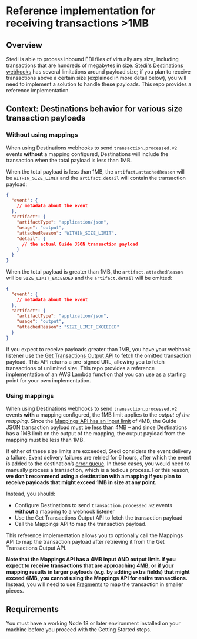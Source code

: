 # Reference implementation for receiving transactions >1MB

## Overview

Stedi is able to process inbound EDI files of virtually any size, including transactions that are hundreds of megabytes in size. [Stedi's Destinations webhooks](https://www.stedi.com/docs/configure/destinations/index) has several limitations around payload size; if you plan to receive transactions above a certain size (explained in more detail below), you will need to implement a solution to handle these payloads. This repo provides a reference implementation.

## Context: Destinations behavior for various size transaction payloads

### Without using mappings

When using Destinations webhooks to send `transaction.processed.v2` events **without** a mapping configured, Destinations will include the transaction when the total payload is less than 1MB.

When the total payload is less than 1MB, the `artifact.attachedReason` will be `WITHIN_SIZE_LIMIT` and the `artifact.detail` will contain the transaction payload:

```json
{
  "event": {
    // metadata about the event
  },
  "artifact": {
    "artifactType": "application/json",
    "usage": "output",
    "attachedReason": "WITHIN_SIZE_LIMIT",
    "detail": {
      // the actual Guide JSON transaction payload
    }
  }
}
```

When the total payload is greater than 1MB, the `artifact.attachedReason` will be `SIZE_LIMIT_EXCEEDED` and the `artifact.detail` will be omitted:

```json
{
  "event": {
    // metadata about the event
  },
  "artifact": {
    "artifactType": "application/json",
    "usage": "output",
    "attachedReason": "SIZE_LIMIT_EXCEEDED"
  }
}
```

If you expect to receive payloads greater than 1MB, you have your webhook listener use the [Get Transactions Output API](https://www.stedi.com/docs/api-reference/core/get-transactions-output) to fetch the omitted transaction payload. This API returns a pre-signed URL, allowing you to fetch transactions of unlimited size. This repo provides a reference implementation of an AWS Lambda function that you can use as a starting point for your own implementation.

### Using mappings

When using Destinations webhooks to send `transaction.processed.v2` events **with** a mapping configured, the 1MB limit applies to the _output of the mapping_. Since the [Mappings API has an input limit](https://www.stedi.com/docs/mappings/limits) of 4MB, the Guide JSON transaction payload must be less than 4MB – and since Destinations has a 1MB limit on the output of the mapping, the output payload from the mapping must be less than 1MB.

If either of these size limits are exceeded, Stedi considers the event delivery a failure. Event delivery failures are retried for 6 hours, after which the event is added to the destination’s [error queue](https://www.stedi.com/docs/configure/destinations/webhook-error-handling#error-queue). In these cases, you would need to manually process a transaction, which is a tedious process. For this reason, **we don’t recommend using a destination with a mapping if you plan to receive payloads that might exceed 1MB in size at any point.**

Instead, you should:

- Configure Destinations to send `transaction.processed.v2` events **without** a mapping to a webhook listener
- Use the Get Transactions Output API to fetch the transaction payload
- Call the Mappings API to map the transaction payload.

This reference implementation allows you to optionally call the Mappings API to map the transaction payload after retrieving it from the Get Transactions Output API. 

**Note that the Mappings API has a 4MB input AND output limit. If you expect to receive transactions that are approaching 4MB, or if your mapping results in larger payloads (e.g. by adding extra fields) that might exceed 4MB, you cannot using the Mappings API for entire transactions.** Instead, you will need to use [Fragments](https://www.stedi.com/docs/fragments) to map the transaction in smaller pieces.

## Requirements

You must have a working Node 18 or later environment installed on your machine before you proceed with the Getting Started steps.
